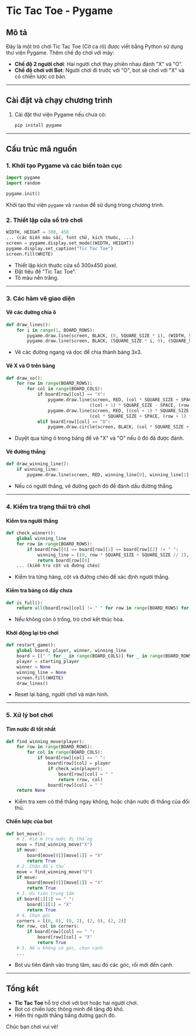# Tic Tac Toe - Pygame

## Mô tả
Đây là một trò chơi Tic Tac Toe (Cờ ca rô) được viết bằng Python sử dụng thư viện Pygame. Thêm chế đọ chơi với máy:
- **Chế độ 2 người chơi**: Hai người chơi thay phiên nhau đánh "X" và "O".
- **Chế độ chơi với Bot**: Người chơi đi trước với "O", bot sẽ chơi với "X" và có chiến lược cơ bản.

---

## Cài đặt và chạy chương trình

1. Cài đặt thư viện Pygame nếu chưa có:
   ```bash
   pip install pygame
   ```
   

---

## Cấu trúc mã nguồn

### 1. Khởi tạo Pygame và các biến toàn cục
```python
import pygame
import random

pygame.init()
```
Khởi tạo thư viện `pygame` và `random` để sử dụng trong chương trình.

### 2. Thiết lập cửa sổ trò chơi
```python
WIDTH, HEIGHT = 300, 450
... (các biến màu sắc, font chữ, kích thước, ...)
screen = pygame.display.set_mode((WIDTH, HEIGHT))
pygame.display.set_caption("Tic Tac Toe")
screen.fill(WHITE)
```
- Thiết lập kích thước cửa sổ 300x450 pixel.
- Đặt tiêu đề "Tic Tac Toe".
- Tô màu nền trắng.

---

### 3. Các hàm vẽ giao diện

#### **Vẽ các đường chia ô**
```python
def draw_lines():
    for i in range(1, BOARD_ROWS):
        pygame.draw.line(screen, BLACK, (0, SQUARE_SIZE * i), (WIDTH, SQUARE_SIZE * i), LINE_WIDTH)
        pygame.draw.line(screen, BLACK, (SQUARE_SIZE * i, 0), (SQUARE_SIZE * i, WIDTH), LINE_WIDTH)
```
- Vẽ các đường ngang và dọc để chia thành bảng 3x3.

#### **Vẽ X và O trên bảng**
```python
def draw_xo():
    for row in range(BOARD_ROWS):
        for col in range(BOARD_COLS):
            if board[row][col] == "X":
                pygame.draw.line(screen, RED, (col * SQUARE_SIZE + SPACE, row * SQUARE_SIZE + SPACE),
                                ((col + 1) * SQUARE_SIZE - SPACE, (row + 1) * SQUARE_SIZE - SPACE), CROSS_WIDTH)
                pygame.draw.line(screen, RED, ((col + 1) * SQUARE_SIZE - SPACE, row * SQUARE_SIZE + SPACE),
                                (col * SQUARE_SIZE + SPACE, (row + 1) * SQUARE_SIZE - SPACE), CROSS_WIDTH)
            elif board[row][col] == "O":
                pygame.draw.circle(screen, BLACK, (col * SQUARE_SIZE + SQUARE_SIZE // 2, row * SQUARE_SIZE + SQUARE_SIZE // 2), CIRCLE_RADIUS, CIRCLE_WIDTH)
```
- Duyệt qua từng ô trong bảng để vẽ "X" và "O" nếu ô đó đã được đánh.

#### **Vẽ đường thắng**
```python
def draw_winning_line():
    if winning_line:
        pygame.draw.line(screen, RED, winning_line[0], winning_line[1], 10)
```
- Nếu có người thắng, vẽ đường gạch đỏ để đánh dấu đường thắng.

---

### 4. Kiểm tra trạng thái trò chơi

#### **Kiểm tra người thắng**
```python
def check_winner():
    global winning_line
    for row in range(BOARD_ROWS):
        if board[row][0] == board[row][1] == board[row][2] != " ":
            winning_line = [(0, row * SQUARE_SIZE + SQUARE_SIZE // 2), (WIDTH, row * SQUARE_SIZE + SQUARE_SIZE // 2)]
            return board[row][0]
    ... (kiểm tra cột và đường chéo)
```
- Kiểm tra từng hàng, cột và đường chéo để xác định người thắng.

#### **Kiểm tra bảng có đầy chưa**
```python
def is_full():
    return all(board[row][col] != " " for row in range(BOARD_ROWS) for col in range(BOARD_COLS))
```
- Nếu không còn ô trống, trò chơi kết thúc hòa.

#### **Khởi động lại trò chơi**
```python
def restart_game():
    global board, player, winner, winning_line
    board = [[" " for _ in range(BOARD_COLS)] for _ in range(BOARD_ROWS)]
    player = starting_player
    winner = None
    winning_line = None
    screen.fill(WHITE)
    draw_lines()
```
- Reset lại bảng, người chơi và màn hình.

---

### 5. Xử lý bot chơi

#### **Tìm nước đi tốt nhất**
```python
def find_winning_move(player):
    for row in range(BOARD_ROWS):
        for col in range(BOARD_COLS):
            if board[row][col] == " ":
                board[row][col] = player
                if check_win(player):
                    board[row][col] = " "
                    return (row, col)
                board[row][col] = " "
    return None
```
- Kiểm tra xem có thể thắng ngay không, hoặc chặn nước đi thắng của đối thủ.

#### **Chiến lược của bot**
```python
def bot_move():
    # 1. Kiểm tra nước đi thắng
    move = find_winning_move("X")
    if move:
        board[move[0]][move[1]] = "X"
        return True
    # 2. Chặn đối thủ
    move = find_winning_move("O")
    if move:
        board[move[0]][move[1]] = "X"
        return True
    # 3. Ưu tiên trung tâm
    if board[1][1] == " ":
        board[1][1] = "X"
        return True
    # 4. Chọn góc
    corners = [(0, 0), (0, 2), (2, 0), (2, 2)]
    for row, col in corners:
        if board[row][col] == " ":
            board[row][col] = "X"
            return True
    # 5. Nếu không có góc, chọn cạnh
    ...
```
- Bot ưu tiên đánh vào trung tâm, sau đó các góc, rồi mới đến cạnh.

---

## Tổng kết
- **Tic Tac Toe** hỗ trợ chơi với bot hoặc hai người chơi.
- Bot có chiến lược thông minh để tăng độ khó.
- Hiển thị người thắng bằng đường gạch đỏ.

Chúc bạn chơi vui vẻ!

